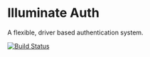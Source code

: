 # Illuminate Auth

A flexible, driver based authentication system.

[![Build Status](https://secure.travis-ci.org/illuminate/auth.png)](http://travis-ci.org/illuminate/auth)